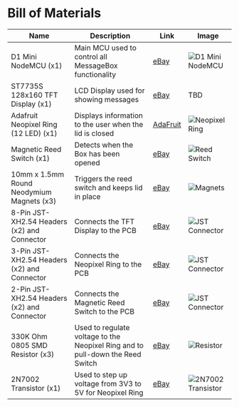 # Bill of Materials

| Name | Description | Link | Image |
| ---- | ----------- | ---- | ---- |
| D1 Mini NodeMCU (x1) | Main MCU used to control all MessageBox functionality | [eBay](https://www.ebay.com/itm/D1-Mini-NodeMCU-and-Arduino-WiFi-LUA-ESP8266-ESP-12-WeMos-Microcontroller/113845558271?hash=item1a81b95bff:g:Y9IAAOSwDnpdyOu-) | ![D1 Mini NodeMCU](https://camo.githubusercontent.com/f102d182e3f8126f61529272b9435160a2983b93/68747470733a2f2f64317861687769776f34623439702e636c6f756466726f6e742e6e65742f31303636322d6c617267655f64656661756c742f657370383236362d65737031322d652d77656d6f732d64312d6d696e692d776966692d646576656c6f706d656e742d626f6172642d6e6f64656d63752d6c75612e6a7067) |
| ST7735S 128x160 TFT Display (x1) | LCD Display used for showing messages | [eBay](https://www.ebay.com/itm/1-8-inch-TFT-ST7735S-LCD-Display-Module128x160-For-Arduino-51-AVR-STM32-ARMNIGU/402366758784?_trkparms=ispr%3D1&hash=item5daeed7f80:g:1vAAAOSwKStbiikp&amdata=enc%3AAQAFAAACYBaobrjLl8XobRIiIML1V4Imu%252Fn%252BzU5L90Z278x5ickkTboA95HSvGa1O5UmCCGJLiPB66oD7ja673JbmK4zhuGp9YPeHxFiUC9iq9hqCrwAHVRULP9zFduraFG52yCYna0hfhf%252BnRzUHpDHnEmEm6osggGj01S3ISue9M0RZ1owydbIbJKpCZaaAIG3NZsYbmvunPBXuqU2FHFRxLafOrE8GyfoBG%252FQTNrWMmREj6LMsmGJORVNWQXRa9eSTY%252BFQMiyrI6FIF9OzRT4%252FEpdbsmGDI2MUYd9xifds7yqy7O6wkp20HZrfr%252F1qJjTwbcwrnwM%252F%252Br8SjiyKg0d3qXFjSCCH2t%252BWiV3tPLEI3MEiy%252Bhg%252BlU4O1BPy1rfwoBV2d0CmWJpXRPLW7VmQVUGYu0YOR6%252F1yKo9H0driHR90BnslGslGS8oQ0Szmtq0InwzPaR1c7QSuPkdhzv5oFxQw%252F1Tb%252FjbpK24a5NibbXfLxgHyZzfidj99L%252Bz84piV4fEiCx3LEFdiLS3WDkpU%252FOigGHHChgH%252BnhPIvoGEkUQ%252BcfJyowqZWDhS14LFCq3mMld4LYOLlGoupVqmeeAw0gBO6RnjqaIrLuWDYc9MTRfo%252BuYqKfw%252F4yvq7rtmtPddNLRzty1RAhBJrAODZY7bP7CQkDfv%252B12ul2hbfkAQn%252BgjBUI3rilo%252BjZcSqKbinGLtM8KNaTl78x%252B4CMKCDmlwW4QQ3bDru%252Bnwz9DtlzQTq5ZOCd%252B1yu%252FYA5c%252BnQk8z0EYyA%252BUaEKosSX8xXOdshBpuz2mN4kbnkov%252BEOsEY%252FONmynRib%252F%7Ccksum%3A402366758784fc0ec551aeeb43ef9d97fd2979f1387e%7Campid%3APL_CLK%7Cclp%3A2334524)| TBD |
| Adafruit Neopixel Ring (12 LED) (x1) | Displays information to the user when the lid is closed | [AdaFruit](https://www.adafruit.com/product/1643) | ![Neopixel Ring](https://cdn-shop.adafruit.com/970x728/1643-00.jpg) |
| Magnetic Reed Switch (x1) | Detects when the Box has been opened | [eBay](https://www.ebay.com/itm/10Cs-MKA-14103-Lead-Glass-N-O-Spst-Reed-Switch-10-15AT-2-X-14Mm-ci/252895705159?hash=item3ae1c23847:g:SfgAAOSwTfFbPdWh) | ![Reed Switch](https://i.ebayimg.com/images/g/SfgAAOSwTfFbPdWh/s-l500.jpg) |
| 10mm x 1.5mm Round Neodymium Magnets (x3) | Triggers the reed switch and keeps lid in place | [eBay](https://www.ebay.com/itm/50-100PCS-3-8-x-1-16-Neodymium-Magnets-Round-Disc-Bottle-Cap-Magnet-Fridge-N50/174385882900?hash=item289a356714:g:AEcAAOSwEppUPXm9) | ![Magnets](https://i.ebayimg.com/images/g/AEcAAOSwEppUPXm9/s-l500.jpg)
| 8-Pin JST-XH2.54 Headers (x2) and Connector | Connects the TFT Display to the PCB | [eBay](https://www.ebay.com/itm/10Sets-JST-XH2-54-XH-2-54mm-Wire-Cable-Connector-2-3-4-5-6-7-8-9-10-Pin-Pitch/264637792461?hash=item3d9da440cd:g:CfEAAOSwnnlbdkl9) | ![JST Connector](https://i.ebayimg.com/images/g/CfEAAOSwnnlbdkl9/s-l1600.jpg)
| 3-Pin JST-XH2.54 Headers (x2) and Connector | Connects the Neopixel Ring to the PCB | [eBay](https://www.ebay.com/itm/10Sets-JST-XH2-54-XH-2-54mm-Wire-Cable-Connector-2-3-4-5-6-7-8-9-10-Pin-Pitch/264637792461?hash=item3d9da440cd:g:CfEAAOSwnnlbdkl9) | ![JST Connector](https://i.ebayimg.com/images/g/CfEAAOSwnnlbdkl9/s-l1600.jpg)
| 2-Pin JST-XH2.54 Headers (x2) and Connector | Connects the Magnetic Reed Switch to the PCB | [eBay](https://www.ebay.com/itm/10Sets-JST-XH2-54-XH-2-54mm-Wire-Cable-Connector-2-3-4-5-6-7-8-9-10-Pin-Pitch/264637792461?hash=item3d9da440cd:g:CfEAAOSwnnlbdkl9) | ![JST Connector](https://i.ebayimg.com/images/g/CfEAAOSwnnlbdkl9/s-l1600.jpg)
| 330K Ohm 0805 SMD Resistor (x3) | Used to regulate voltage to the Neopixel Ring and to pull-down the Reed Switch | [eBay](https://www.ebay.com/itm/100pcs-0805-330K-Ohm-1-8W-1-8-Watt-1-Resistor-US-Seller/252738205032?epid=517269081&_trkparms=ispr%3D1&hash=item3ad85ef568:g:iP0AAOSwv0tVU4rr&amdata=enc%3AAQAFAAACYBaobrjLl8XobRIiIML1V4Imu%252Fn%252BzU5L90Z278x5ickkrDx%252B2NLp21dg6hHbHAkGMRlUXJIs4xjST6w9AFlixilDHiE1j%252FuYPMAKly8dDqfkaJn6ndgh2g7coNSDV5zQ4CH0zVAqLm5V1AXEe%252BPSMceVmbwBj8f91haJkb9kleNfW3BrY0kohGuFZ913ktfzjStGegDVDU2Oi%252FS4pMVbv5OJ1dxDS2TaacNGwJApJ3fTA%252Fmwvnp2mKXPQSuxvEElR6ooFVcCeg%252BlyEtPnbUFjOSRY0jslYjN1s9Zm3Ixzf4sC%252FF1kiDHUrRvBPFtNJFUuL3PsvBl42rdAOMoSMxhW4bhhtzIDv77KOstIElIiRcGnxrl0CsJsWDa0cTrpwgnPq4h2QtzMxTt9S9dwk28Upjv37YGB4ngTtZe9aRAlfOvQGWknvb4mi9fCtgLADG2UYez%252FvDSJMTMkXszDKhjww6YjGqxN0R%252FtJ1e%252BbVFNn4uXiXn7biiAKy6nCj%252BFR3Z5Ai6qVf3fU4QYof%252FscDQ9rIYLSJdp4gQyOEfs%252FQ8p1beGfzI0Rah6j6AX8zhOZRkHiNIsNkBxhFebZ25SvOw5G4ij1N4VKFs%252FZW7f%252FvRAVfKdtjiKxiTq2mIVIYF2762a2axcraB3tcWr7PfKQKQKgSoUTIe7BgLr9x2PhIm0mMHLcZgLMCy6hc14pFkOpRgwjSl8t%252B147uHuNu9dQp3oo8sxRAVZ7xwSbNyCCcu%252FNOuuvD2sO0fpzVoEUQjfCnT9PMw%252FhxrdhVnmQ6InPh4l26KENcqeaxh1se98fmd3I11%7Ccksum%3A25273820503296045c5615d04cdf902be004cc815ab3%7Campid%3APL_CLK%7Cclp%3A2334524) | ![Resistor](https://www.electroncomponents.com/image/cache/catalog/SMD/resistors/0805-r-1000x1000.jpg) |
| 2N7002 Transistor (x1) | Used to step up voltage from 3V3 to 5V for Neopixel Ring | [eBay](https://www.ebay.com/itm/30Pcs-2N7002-702-SOT-23-Smd-N-Channel-60V-115Ma-Mosfet-ae/264627935955?hash=item3d9d0ddad3:g:bjcAAOSw4gVeP0Qq) | ![2N7002 Transistor](https://upload.wikimedia.org/wikipedia/commons/thumb/9/99/TO-236AA_Front_Top.svg/1920px-TO-236AA_Front_Top.svg.png) |
